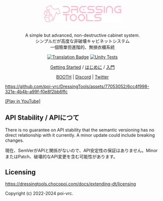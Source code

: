 <div align="center">
  <a href="#">
    <img src="logo~/png/dt-banner-pink.png" width="50%">
  </a>
  
  <br>
  <br>
  
  <p>
  A simple but advanced, non-destructive cabinet system.
  <br>
  シンプルだが高度な非破壊キャビネットシステム
  <br>
  一個簡單但進階的、無損衣櫃系統
  </p>

  [![Translation Badge](https://weblate.chocopoi.com/widgets/dressingtools/-/unity-tool/svg-badge.svg)](https://weblate.chocopoi.com/projects/dressingtools/) 
  [![Unity Tests](https://github.com/poi-vrc/DressingTools/actions/workflows/unity-tests.yml/badge.svg)](https://github.com/poi-vrc/DressingTools/actions/workflows/unity-tests.yml)
  
  [Getting Started](https://dressingtools.chocopoi.com/) / [はじめに](https://dressingtools.chocopoi.com/ja/) / [入門](https://dressingtools.chocopoi.com/zh-Hant/)
  
  [BOOTH](https://chocopoi.booth.pm/items/3639300) | [Discord](https://discord.gg/Gyst8Pr2ay) | [Twitter](https://twitter.com/chocolapoi)
</div>

https://github.com/poi-vrc/DressingTools/assets/77053052/6cc4f998-321e-4b4b-a99f-f0e8f2bb6ffc

[[Play in YouTube]](https://youtu.be/WKYKn1aTLwg)

## API Stability / APIにつて

There is no guarantee on API stability that the semantic versioning has no direct relationship with it currently. A minor update could include breaking changes.

現在、SemVerがAPIと関係がないので、API安定性の保証はありません。MinorまたはPatch、破壊的なAPI変更を含む可能性があります。

## Licensing
https://dressingtools.chocopoi.com/docs/extending-dt/licensing

Copyright (c) 2022-2024 poi-vrc.
